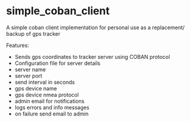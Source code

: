 # simple_coban_client
A simple coban client implementation for personal use as a replacement/ backup of gps tracker

Features:
- Sends gps coordinates to tracker server using COBAN protocol
- Configuration file for server details
 - server name
 - server port
 - send interval in seconds
 - gps device name
 - gps device nmea protocol
 - admin email for notifications
- logs errors and info messages
- on failure send email to admin
